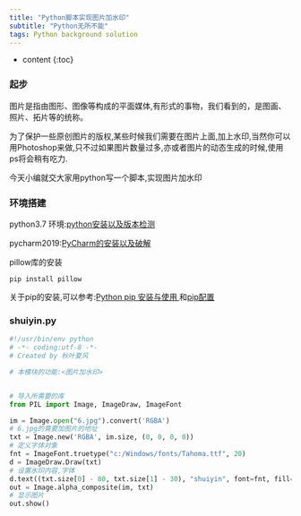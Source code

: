```yaml
---
title: "Python脚本实现图片加水印"
subtitle: "Python无所不能"
tags: Python background solution
---
```






* content
{:toc}


### 起步
图片是指由图形、图像等构成的平面媒体,有形式的事物，我们看到的，是图画、照片、拓片等的统称。

为了保护一些原创图片的版权,某些时候我们需要在图片上面,加上水印,当然你可以用Photoshop来做,只不过如果图片数量过多,亦或者图片的动态生成的时候,使用ps将会稍有吃力.


今天小编就交大家用python写一个脚本,实现图片加水印

### 环境搭建
python3.7 环境:[python安装以及版本检测](https://victorfengming.github.io/2019/08/19/python-install-window/)

pycharm2019:[PyCharm的安装以及破解](https://victorfengming.github.io/2019/08/16/pycharm-install/)

pillow库的安装
```shell script
pip install pillow
```

关于pip的安装,可以参考:[Python pip 安装与使用
](https://victorfengming.github.io/2019/10/12/python-install-pip/)和[pip配置](https://victorfengming.github.io/2019/11/20/pip-conf/)

### shuiyin.py
```python
#!/usr/bin/env python
# -*- coding:utf-8 -*-
# Created by 秋叶夏风

# 本模块的功能:<图片加水印>


# 导入所需要的库
from PIL import Image, ImageDraw, ImageFont

im = Image.open("6.jpg").convert('RGBA')
# 6.jpg的需要加图片的地址
txt = Image.new('RGBA', im.size, (0, 0, 0, 0))
# 定义字体对象
fnt = ImageFont.truetype("c:/Windows/fonts/Tahoma.ttf", 20)
d = ImageDraw.Draw(txt)
# 设置水印内容,字体
d.text((txt.size[0] - 80, txt.size[1] - 30), "shuiyin", font=fnt, fill=(255, 255, 255, 255))
out = Image.alpha_composite(im, txt)
# 显示图片
out.show()

```